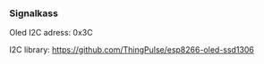 ### Signalkass


Oled I2C adress: 0x3C

I2C library: https://github.com/ThingPulse/esp8266-oled-ssd1306

